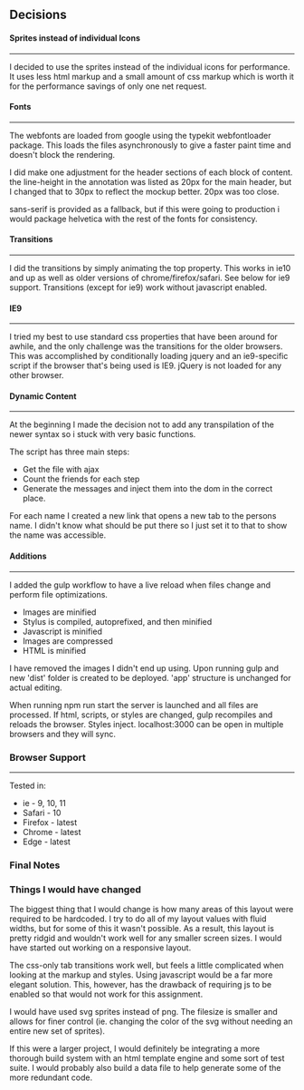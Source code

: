 ## Decisions

#### Sprites instead of individual Icons
----------------

I decided to use the sprites instead of the individual icons for performance. It uses less html markup and a small amount of css markup which is worth it for the performance savings of only one net request.


#### Fonts
----------------

The webfonts are loaded from google using the typekit webfontloader package. This loads the files asynchronously to give a faster paint time and doesn't block the rendering.

I did make one adjustment for the header sections of each block of content. the line-height in the annotation was listed as 20px for the main header, but I changed that to 30px to reflect the mockup better. 20px was too close.

sans-serif is provided as a fallback, but if this were going to production i would package helvetica with the rest of the fonts for consistency.


#### Transitions
----------------

I did the transitions by simply animating the top property. This works in ie10 and up as well as older versions of chrome/firefox/safari. See below for ie9 support. Transitions (except for ie9) work without javascript enabled.


#### IE9
----------------

I tried my best to use standard css properties that have been around for awhile, and the only challenge was the transitions for the older browsers. This was accomplished by conditionally loading jquery and an ie9-specific script if the browser that's being used is IE9. jQuery is not loaded for any other browser.


#### Dynamic Content
----------------

At the beginning I made the decision not to add any transpilation of the newer syntax so i stuck with very basic functions.


The script has three main steps:
* Get the file with ajax
* Count the friends for each step
* Generate the messages and inject them into the dom in the correct place.


For each name I created a new link that opens a new tab to the persons name. I didn't know what should be put there so I just set it to that to show the name was accessible.


#### Additions
----------------

I added the gulp workflow to have a live reload when files change and perform file optimizations.

* Images are minified
* Stylus is compiled, autoprefixed, and then minified
* Javascript is minified
* Images are compressed
* HTML is minified

I have removed the images I didn't end up using. Upon running gulp and new 'dist' folder is created to be deployed. 'app' structure is unchanged for actual editing.

When running npm run start the server is launched and all files are processed. If html, scripts, or styles are changed, gulp recompiles and reloads the browser. Styles inject. localhost:3000 can be open in multiple browsers and they will sync.


### Browser Support
----------------


Tested in:
* ie - 9, 10, 11
* Safari - 10
* Firefox - latest
* Chrome - latest
* Edge - latest


### Final Notes

### Things I would have changed

The biggest thing that I would change is how many areas of this layout were required to be hardcoded. I try to do all of my layout values with fluid widths, but for some of this it wasn't possible. As a result, this layout is pretty ridgid and wouldn't work well for any smaller screen sizes. I would have started out working on a responsive layout.


The css-only tab transitions work well, but feels a little complicated when looking at the markup and styles. Using javascript would be a far more elegant solution. This, however, has the drawback of requiring js to be enabled so that would not work for this assignment.


I would have used svg sprites instead of png. The filesize is smaller and allows for finer control (ie. changing the color of the svg without needing an entire new set of sprites).


If this were a larger project, I would definitely be integrating a more thorough build system with an html template engine and some sort of test suite. I would probably also build a data file to help generate some of the more redundant code. 
